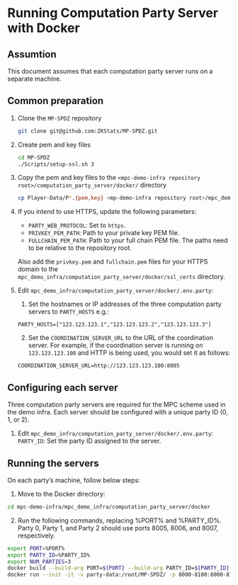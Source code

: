 # Running Computation Party Server with Docker

## Assumtion
This document assumes that each computation party server runs on a separate machine.

## Common preparation
1. Clone the `MP-SPDZ` repository
   ```bash
   git clone git@github.com:ZKStats/MP-SPDZ.git
   ```

2. Create pem and key files
   ```bash
   cd MP-SPDZ
   ./Scripts/setup-ssl.sh 3
   ```

3. Copy the pem and key files to the `<mpc-demo-infra repository root>/computation_party_server/docker/` directory
   ```bash
   cp Player-Data/P*.{pem,key} <mp-demo-infra repository root>/mpc_demo_infra/computation_party_server/docker/
   ```

4. If you intend to use HTTPS, update the following parameters:
   - `PARTY_WEB_PROTOCOL`: Set to `https`.
   - `PRIVKEY_PEM_PATH`: Path to your private key PEM file.
   - `FULLCHAIN_PEM_PATH`: Path to your full chain PEM file.
   The paths need to be relative to the repository root.

   Also add the `privkey.pem` and `fullchain.pem` files for your HTTPS domain to the `mpc_demo_infra/computation_party_server/docker/ssl_certs` directory.


5. Edit `mpc_demo_infra/computation_party_server/docker/.env.party`:
   1. Set the hostnames or IP addresses of the three computation party servers to `PARTY_HOSTS` e.g.:
   ```
   PARTY_HOSTS=["123.123.123.1","123.123.123.2","123.123.123.3"]
   ```
   2. Set the `COORDINATION_SERVER_URL` to the URL of the coordination server. For example, if the coordination server is running on `123.123.123.100` and HTTP is being used, you would set it as follows:
   ```
   COORDINATION_SERVER_URL=http://123.123.123.100:8005
   ```

## Configuring each server
Three computation party servers are required for the MPC scheme used in the demo infra. Each server should be configured with a unique party ID (0, 1, or 2).

1. Edit `mpc_demo_infra/computation_party_server/docker/.env.party`:
   `PARTY_ID`: Set the party ID assigned to the server.

## Running the servers
On each party’s machine, follow below steps:

1. Move to the Docker directory:
```bash
cd mpc-demo-infra/mpc_demo_infra/computation_party_server/docker
```

2. Run the following commands, replacing %PORT% and %PARTY_ID%. Party 0, Party 1, and Party 2 should use ports 8005, 8006, and 8007, respectively.
```bash
export PORT=%PORT%
export PARTY_ID=%PARTY_ID%
export NUM_PARTIES=3
docker build --build-arg PORT=${PORT} --build-arg PARTY_ID=${PARTY_ID} --build-arg NUM_PARTIES=${NUM_PARTIES} -t party .
docker run --init -it -v party-data:/root/MP-SPDZ/ -p 8000-8100:8000-8100 -e PARTY_ID=${PARTY_ID} party
```

